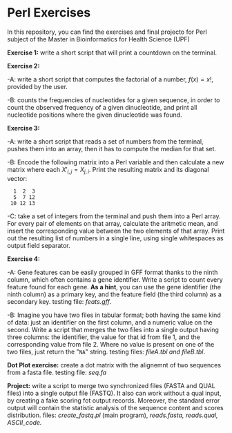 # Perl Exercises
In this repository, you can find the exercises and final projecto for Perl subject of the Master in Bioinformatics for Health Science (UPF)

**Exercise 1:** write a short script that will print a countdown on the terminal.

**Exercise 2:**

  -A: write a short script that computes the factorial of a number, $f(x) = x!$, provided by the user.
  
  -B: counts the frequencies of nucleotides for a given sequence, in order to count the observed frequency of a given dinucleotide, and print all nucleotide positions where the given dinucleotide was found.

**Exercise 3:**

  -A: write a short script that reads a set of numbers from the terminal, pushes them into an array, then it has to compute the median for that set.
  
  -B: Encode the following matrix into a Perl variable and then calculate a new matrix where each $X'_{i,j} = X_{j,i}$. Print the resulting matrix and its diagonal vector:
```
  1  2  3
  5  7 12
 10 12 13
```
  -C: take a set of integers from the terminal and push them into a Perl array. For every pair of elements on that array, calculate the aritmetic mean, and insert the corresponding value between the two elements of that array. Print out the resulting list of numbers in a single line, using single whitespaces as output field separator. 

**Exercise 4:**

 -A: Gene features can be easily grouped in GFF format thanks to the ninth column, which often contains a gene identifier. Write a script to count every feature found for each gene. **As a hint**, you can use the gene identifier (the ninth column) as a primary key, and the feature field (the third column) as a secondary key.
  testing file: *feats.gff*.
  
  -B: Imagine you have two files in tabular format; both having the same kind of data: just an identifier on the first column, and a numeric value on the second. Write a script that merges the two files into a single output having three columns: the identifier, the value for that id from file 1, and the corresponding value from file 2. Where no value is present on one of the two files, just return the "`NA`" string.
  testing files: *fileA.tbl and fileB.tbl*.

**Dot Plot exercise:** create a dot matrix with the alignemnt of two sequences from a fasta file.
  testing file: *seq.fa*
  
**Project:** write a script to merge two synchronized files (FASTA and QUAL files) into a single output file (FASTQ). It also can work without a qual input, by creating a fake scoring fot output records. Moreover, the standard error output will contain the statistic analysis of the sequence content and scores distribution.
  files: *create_fastq.pl* (main program), *reads.fasta, reads.qual, ASCII_code.*
